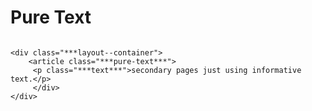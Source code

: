 Pure Text
=========

```

<div class="***layout--container">
	<article class="***pure-text***">
  	 <p class="***text***">secondary pages just using informative text.</p>
	 </div>
</div>
```

